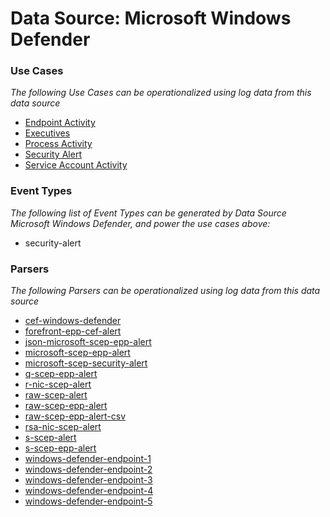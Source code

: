 Data Source: Microsoft Windows Defender
=======================================

### Use Cases

_The following Use Cases can be operationalized using log data from this data source_

* [Endpoint Activity](usecase_endpoint_activity.md)
* [Executives](usecase_executives.md)
* [Process Activity](usecase_process_activity.md)
* [Security Alert](usecase_security_alert.md)
* [Service Account Activity](usecase_service_account_activity.md)


### Event Types

_The following list of Event Types can be generated by Data Source Microsoft Windows Defender, and power the use cases above:_

- security-alert


### Parsers

_The following Parsers can be operationalized using log data from this data source_

* [cef-windows-defender](parserContent_cef-windows-defender.md)
* [forefront-epp-cef-alert](parserContent_forefront-epp-cef-alert.md)
* [json-microsoft-scep-epp-alert](parserContent_json-microsoft-scep-epp-alert.md)
* [microsoft-scep-epp-alert](parserContent_microsoft-scep-epp-alert.md)
* [microsoft-scep-security-alert](parserContent_microsoft-scep-security-alert.md)
* [q-scep-epp-alert](parserContent_q-scep-epp-alert.md)
* [r-nic-scep-alert](parserContent_r-nic-scep-alert.md)
* [raw-scep-alert](parserContent_raw-scep-alert.md)
* [raw-scep-epp-alert](parserContent_raw-scep-epp-alert.md)
* [raw-scep-epp-alert-csv](parserContent_raw-scep-epp-alert-csv.md)
* [rsa-nic-scep-alert](parserContent_rsa-nic-scep-alert.md)
* [s-scep-alert](parserContent_s-scep-alert.md)
* [s-scep-epp-alert](parserContent_s-scep-epp-alert.md)
* [windows-defender-endpoint-1](parserContent_windows-defender-endpoint-1.md)
* [windows-defender-endpoint-2](parserContent_windows-defender-endpoint-2.md)
* [windows-defender-endpoint-3](parserContent_windows-defender-endpoint-3.md)
* [windows-defender-endpoint-4](parserContent_windows-defender-endpoint-4.md)
* [windows-defender-endpoint-5](parserContent_windows-defender-endpoint-5.md)
